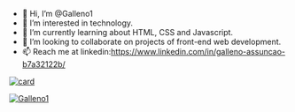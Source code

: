 - 👋 Hi, I’m @Galleno1
- 👀 I’m interested in technology.
- 🌱 I’m currently learning about HTML, CSS and Javascript.
- 💞️ I’m looking to collaborate on projects of front-end web development.
- 📫  Reach me at linkedin:https://www.linkedin.com/in/galleno-assuncao-b7a32122b/

<!---
Galleno1/Galleno1 is a ✨ special ✨ repository because its `README.md` (this file) appears on your GitHub profile.
You can click the Preview link to take a look at your changes.
--->

 [![card](https://github-readme-stats.vercel.app/api?username=Galleno1&theme=default&show_icons=true)](https://github.com/Galleno1/)
 
 [![Galleno1](https://github-readme-stats.vercel.app/api/top-langs/?username=Galleno1&hide=html&layout=compact&theme=default)](https://github.com/Galleno1/)
 

